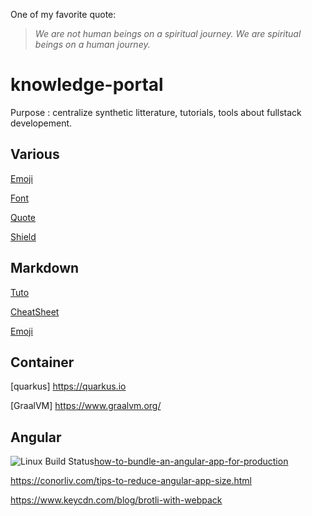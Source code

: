 One of my favorite quote:

> _We are not human beings on a spiritual journey. We are spiritual beings on a human journey._

# knowledge-portal
Purpose : centralize synthetic litterature, tutorials, tools about fullstack developement.

 
## Various
[Emoji][emoji-url]

[Font][font-url]

[Quote][quote-url]

[Shield][shields-url]

## Markdown
[Tuto][markdown-tuto]

[CheatSheet][markdown-cheat]

[Emoji][markdown-emoji]

## Container
[quarkus] https://quarkus.io

[GraalVM] https://www.graalvm.org/

## Angular
<img src="https://img.shields.io/badge/angular-build-success.svg" alt="Linux Build Status"/>[how-to-bundle-an-angular-app-for-production](https://stackoverflow.com/questions/37631098/how-to-bundle-an-angular-app-for-production)

https://conorliv.com/tips-to-reduce-angular-app-size.html

https://www.keycdn.com/blog/brotli-with-webpack


[angular:build]: https://img.shields.io/badge/angular-build-success.svg

[tiger-image]: https://emojipedia-us.s3.dualstack.us-west-1.amazonaws.com/thumbs/72/emojione/178/tiger-face_1f42f.png
[okta-url]: https://developer.okta.com/signup?utm_source=JHipster&utm_medium=logo&utm_campaign=Gold-Sponsor

[markdown-tuto]: https://guides.github.com/features/mastering-markdown/
[markdown-cheat]: https://guides.github.com/pdfs/markdown-cheatsheet-online.pdf
[markdown-emoji]: https://github.com/ikatyang/emoji-cheat-sheet/blob/master/README.md

[emoji-url]: https://emojipedia.org/

[font-url]: https://www.fontspace.com
[quote-url]: http://wisdomquotes.com/spiritual-quotes/
[shields-url]: https://shields.io

